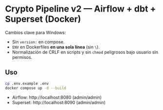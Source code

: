 
# Crypto Pipeline v2 — Airflow + dbt + Superset (Docker)

Cambios clave para Windows:
- Sin `version:` en compose.
- `ENV` en Dockerfiles **en una sola línea** (sin `\`).
- Normalización de CRLF en scripts y sin `chmod` peligrosos bajo usuario sin permisos.

## Uso
```bash
cp .env.example .env
docker compose up -d --build
```

- Airflow: http://localhost:8080 (admin/admin)
- Superset: http://localhost:8090 (admin/admin)
